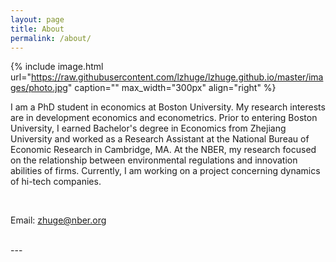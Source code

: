 ```yaml
---
layout: page
title: About
permalink: /about/
---
```


{% include image.html url="https://raw.githubusercontent.com/lzhuge/lzhuge.github.io/master/images/photo.jpg" caption="" max_width="300px" align="right" %}

I am a PhD student in economics at Boston University. My research interests are in development economics and econometrics. Prior to entering Boston University, I earned Bachelor's degree in Economics from Zhejiang University and worked as a Research Assistant at the National Bureau of Economic Research in Cambridge, MA. At the NBER, my research focused on the relationship between environmental regulations and innovation abilities of firms. Currently, I am working on a project concerning dynamics of hi-tech companies.

<br />

Email: [zhuge@nber.org]

[zhuge@nber.org]: mailto:zhuge@nber.org

<br />
---
